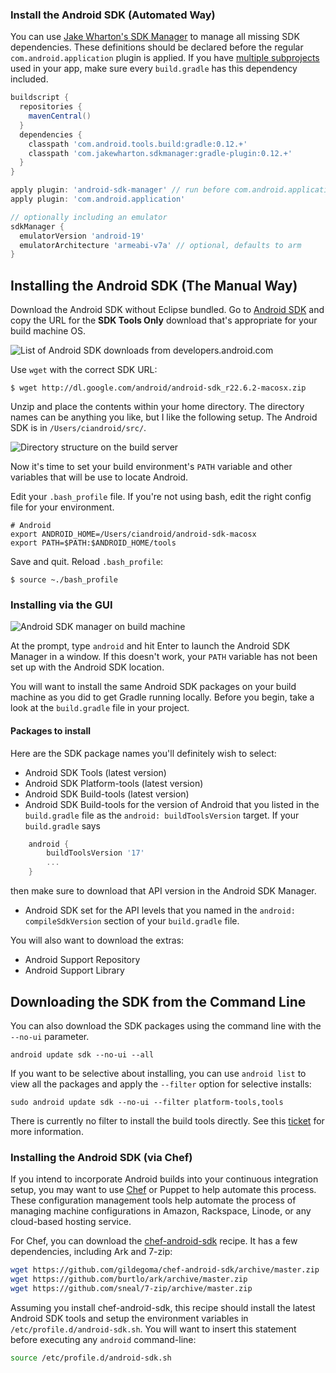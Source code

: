 ### Install the Android SDK (Automated Way)

You can use [Jake Wharton's SDK Manager](https://github.com/JakeWharton/sdk-manager-plugin) to manage all missing SDK dependencies.  These definitions should be declared before the regular `com.android.application` plugin is applied.  If you have [multiple subprojects](http://gradle.org/docs/current/userguide/multi_project_builds.html) used in your app, make sure every `build.gradle` has this dependency included.

```gradle
buildscript {
  repositories {
    mavenCentral()
  }
  dependencies {
    classpath 'com.android.tools.build:gradle:0.12.+'
    classpath 'com.jakewharton.sdkmanager:gradle-plugin:0.12.+'
  }
}

apply plugin: 'android-sdk-manager' // run before com.android.application
apply plugin: 'com.android.application'

// optionally including an emulator
sdkManager {
  emulatorVersion 'android-19'
  emulatorArchitecture 'armeabi-v7a' // optional, defaults to arm
}
```

## Installing the Android SDK (The Manual Way)

Download the Android SDK without Eclipse bundled. Go to [Android SDK](http://developer.android.com/sdk/index.html) and copy the URL for the **SDK Tools Only** download that's appropriate for your build machine OS.

![List of Android SDK downloads from developers.android.com](https://dl.dropboxusercontent.com/u/10808663/gradle_jenkins_android/sdk_downloads.png)

Use `wget` with the correct SDK URL:

    $ wget http://dl.google.com/android/android-sdk_r22.6.2-macosx.zip

Unzip and place the contents within your home directory. The directory names can be anything you like, but I like the following setup.  The Android SDK is in `/Users/ciandroid/src/`.

 ![Directory structure on the build server](https://dl.dropboxusercontent.com/u/10808663/gradle_jenkins_android/directories_on_build_server.png)

Now it's time to set your build environment's `PATH` variable and other variables that will be use to locate Android.

Edit your `.bash_profile` file. If you're not using bash, edit the right config file for your environment.

    # Android 
    export ANDROID_HOME=/Users/ciandroid/android-sdk-macosx
    export PATH=$PATH:$ANDROID_HOME/tools

 
Save and quit. Reload `.bash_profile`:

    $ source ~./bash_profile

### Installing via the GUI
 
![Android SDK manager on build machine](https://dl.dropboxusercontent.com/u/10808663/gradle_jenkins_android/android_sdk_manager.png)

At the prompt, type `android` and hit Enter to launch the Android SDK Manager in a window. If this doesn't work, your `PATH` variable has not been set up with the Android SDK location.   

You will want to install the same Android SDK packages on your build machine as you did to get Gradle running locally. Before you begin, take a look at the `build.gradle` file in your project.

#### Packages to install

Here are the SDK package names you'll definitely wish to select:

  * Android SDK Tools (latest version)
  * Android SDK Platform-tools (latest version)
  * Android SDK Build-tools (latest version)
  * Android SDK Build-tools for the version of Android that you listed in the `build.gradle` file as the `android: buildToolsVersion` target. If your `build.gradle` says 
```gradle
    android {
        buildToolsVersion '17'
        ...
    }
```

then make sure to download that API version in the Android SDK Manager. 

  * Android SDK set for the API levels that you named in the `android: compileSdkVersion` section of your `build.gradle` file.

You will also want to download the extras:
  * Android Support Repository
  * Android Support Library


## Downloading the SDK from the Command Line

You can also download the SDK packages using the command line with the `--no-ui` parameter.

```
android update sdk --no-ui --all
```

If you want to be selective about installing, you can use `android list` to view all the packages and apply the `--filter` option for selective installs:

```
sudo android update sdk --no-ui --filter platform-tools,tools
```

There is currently no filter to install the build tools directly.  See this [ticket](https://code.google.com/p/android/issues/detail?id=78765) for more information.

### Installing the Android SDK (via Chef)

If you intend to incorporate Android builds into your continuous integration setup, you may want to use [Chef](https://learn.chef.io/) or Puppet to help automate this process.  These configuration management tools help automate the process of managing machine configurations in Amazon, Rackspace, Linode, or any cloud-based hosting service.  

For Chef, you can download the [chef-android-sdk](https://github.com/gildegoma/chef-android-sdk) recipe.  It has a few dependencies, including Ark and 7-zip:

```bash
wget https://github.com/gildegoma/chef-android-sdk/archive/master.zip
wget https://github.com/burtlo/ark/archive/master.zip
wget https://github.com/sneal/7-zip/archive/master.zip
```

Assuming you install chef-android-sdk, this recipe should install the latest Android SDK tools and setup the environment variables in `/etc/profile.d/android-sdk.sh`.  You will want to insert this statement before executing any `android` command-line:

```bash
source /etc/profile.d/android-sdk.sh
```
